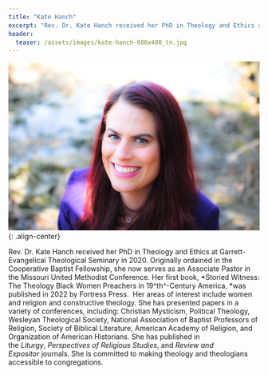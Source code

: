 ```yaml
---
title: "Kate Hanch"
excerpt: "Rev. Dr. Kate Hanch received her PhD in Theology and Ethics at Garrett-Evangelical Theological Seminary in 2020."
header:
  teaser: /assets/images/kate-hanch-600x400_tn.jpg
---
```

![image-left](/assets/images/kate-hanch-600x400.jpg){: .align-center} 


Rev. Dr. Kate Hanch received her PhD in Theology and Ethics at Garrett-Evangelical Theological Seminary in 2020. Originally ordained in the Cooperative Baptist Fellowship, she now serves as an Associate Pastor in the Missouri United Methodist Conference. Her first book, *Storied Witness: The Theology Black Women Preachers in 19^th^-Century America, *was published in 2022 by Fortress Press.  Her areas of interest include women and religion and constructive theology. She has presented papers in a variety of conferences, including: Christian Mysticism, Political Theology, Wesleyan Theological Society, National Association of Baptist Professors of Religion, Society of Biblical Literature, American Academy of Religion, and Organization of American Historians. She has published in the *Liturgy*, *Perspectives of Religious Studies*, and *Review and Expositor* journals. She is committed to making theology and theologians accessible to congregations.